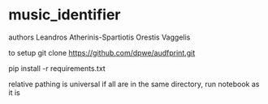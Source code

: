 # music_identifier
 
authors 
Leandros Atherinis-Spartiotis
Orestis Vaggelis





to setup
git clone https://github.com/dpwe/audfprint.git

pip install -r requirements.txt

relative pathing is universal if all are in the same directory, run notebook as it is



